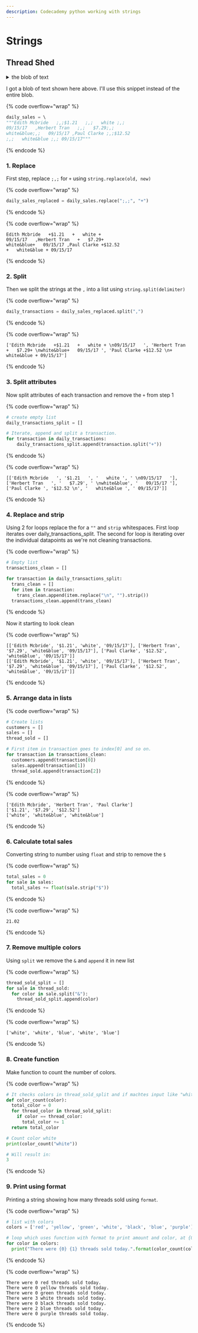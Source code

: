 ```yaml
---
description: Codecademy python working with strings
---
```


# Strings

## Thread Shed

<details>

<summary>the blob of text</summary>

{% code overflow="wrap" %}
````python
```codecademy-python
daily_sales = \
"""Edith Mcbride   ;,;$1.21   ;,;   white ;,; 
09/15/17   ,Herbert Tran   ;,;   $7.29;,; 
white&blue;,;   09/15/17 ,Paul Clarke ;,;$12.52 
;,;   white&blue ;,; 09/15/17 ,Lucille Caldwell   
;,;   $5.13   ;,; white   ;,; 09/15/17,
Eduardo George   ;,;$20.39;,; white&yellow 
;,;09/15/17   ,   Danny Mclaughlin;,;$30.82;,;   
purple ;,;09/15/17 ,Stacy Vargas;,; $1.85   ;,; 
purple&yellow ;,;09/15/17,   Shaun Brock;,; 
$17.98;,;purple&yellow ;,; 09/15/17 , 
Erick Harper ;,;$17.41;,; blue ;,; 09/15/17, 
Michelle Howell ;,;$28.59;,; blue;,;   09/15/17   , 
Carroll Boyd;,; $14.51;,;   purple&blue   ;,;   
09/15/17   , Teresa Carter   ;,; $19.64 ;,; 
white;,;09/15/17   ,   Jacob Kennedy ;,; $11.40   
;,; white&red   ;,; 09/15/17, Craig Chambers;,; 
$8.79 ;,; white&blue&red   ;,;09/15/17   , Peggy Bell;,; $8.65 ;,;blue   ;,; 09/15/17,   Kenneth Cunningham ;,;   $10.53;,;   green&blue   ;,; 
09/15/17   ,   Marvin Morgan;,;   $16.49;,; 
green&blue&red   ;,;   09/15/17 ,Marjorie Russell 
;,; $6.55 ;,;   green&blue&red;,;   09/15/17 ,
Israel Cummings;,;   $11.86   ;,;black;,;  
09/15/17,   June Doyle   ;,;   $22.29 ;,;  
black&yellow ;,;09/15/17 , Jaime Buchanan   ;,;   
$8.35;,;   white&black&yellow   ;,;   09/15/17,   
Rhonda Farmer;,;$2.91 ;,;   white&black&yellow   
;,;09/15/17, Darren Mckenzie ;,;$22.94;,;green 
;,;09/15/17,Rufus Malone;,;$4.70   ;,; green&yellow 
;,; 09/15/17   ,Hubert Miles;,;   $3.59   
;,;green&yellow&blue;,;   09/15/17   , Joseph Bridges  ;,;$5.66   ;,; green&yellow&purple&blue 
;,;   09/15/17 , Sergio Murphy   ;,;$17.51   ;,;   
black   ;,;   09/15/17 , Audrey Ferguson ;,; 
$5.54;,;black&blue   ;,;09/15/17 ,Edna Williams ;,; 
$17.13;,; black&blue;,;   09/15/17,   Randy Fleming;,;   $21.13 ;,;black ;,;09/15/17 ,Elisa Hart;,; $0.35   ;,; black&purple;,;   09/15/17   ,
Ernesto Hunt ;,; $13.91   ;,;   black&purple ;,;   
09/15/17,   Shannon Chavez   ;,;$19.26   ;,; 
yellow;,; 09/15/17   , Sammy Cain;,; $5.45;,;   
yellow&red ;,;09/15/17 ,   Steven Reeves ;,;$5.50   
;,;   yellow;,;   09/15/17, Ruben Jones   ;,; 
$14.56 ;,;   yellow&blue;,;09/15/17 , Essie Hansen;,;   $7.33   ;,;   yellow&blue&red
;,; 09/15/17   ,   Rene Hardy   ;,; $20.22   ;,; 
black ;,;   09/15/17 ,   Lucy Snyder   ;,; $8.67   
;,;black&red  ;,; 09/15/17 ,Dallas Obrien ;,;   
$8.31;,;   black&red ;,;   09/15/17,   Stacey Payne 
;,;   $15.70   ;,;   white&black&red ;,;09/15/17   
,   Tanya Cox   ;,;   $6.74   ;,;yellow   ;,; 
09/15/17 , Melody Moran ;,;   $30.84   
;,;yellow&black;,;   09/15/17 , Louise Becker   ;,; 
$12.31 ;,; green&yellow&black;,;   09/15/17 ,
Ryan Webster;,;$2.94 ;,; yellow ;,; 09/15/17 
,Justin Blake ;,; $22.46   ;,;white&yellow ;,;   
09/15/17,   Beverly Baldwin ;,;   $6.60;,;   
white&yellow&black ;,;09/15/17   ,   Dale Brady   
;,;   $6.27 ;,; yellow   ;,;09/15/17 ,Guadalupe Potter ;,;$21.12   ;,; yellow;,; 09/15/17   , 
Desiree Butler ;,;$2.10   ;,;white;,; 09/15/17  
,Sonja Barnett ;,; $14.22 ;,;white&black;,;   
09/15/17, Angelica Garza;,;$11.60;,;white&black   
;,;   09/15/17   ,   Jamie Welch   ;,; $25.27   ;,; 
white&black&red ;,;09/15/17   ,   Rex Hudson   
;,;$8.26;,;   purple;,; 09/15/17 ,   Nadine Gibbs 
;,;   $30.80 ;,;   purple&yellow   ;,; 09/15/17   , 
Hannah Pratt;,;   $22.61   ;,;   purple&yellow   
;,;09/15/17,Gayle Richards;,;$22.19 ;,; 
green&purple&yellow ;,;09/15/17   ,Stanley Holland 
;,; $7.47   ;,; red ;,; 09/15/17 , Anna Dean;,;$5.49 ;,; yellow&red ;,;   09/15/17   ,
Terrance Saunders ;,;   $23.70  ;,;green&yellow&red 
;,; 09/15/17 ,   Brandi Zimmerman ;,; $26.66 ;,; 
red   ;,;09/15/17 ,Guadalupe Freeman ;,; $25.95;,; 
green&red ;,;   09/15/17   ,Irving Patterson 
;,;$19.55 ;,; green&white&red ;,;   09/15/17 ,Karl Ross;,;   $15.68;,;   white ;,;   09/15/17 , Brandy Cortez ;,;$23.57;,;   white&red   ;,;09/15/17, 
Mamie Riley   ;,;$29.32;,; purple;,;09/15/17 ,Mike Thornton   ;,; $26.44 ;,;   purple   ;,; 09/15/17, 
Jamie Vaughn   ;,; $17.24;,;green ;,; 09/15/17   , 
Noah Day ;,;   $8.49   ;,;green   ;,;09/15/17   
,Josephine Keller ;,;$13.10 ;,;green;,;   09/15/17 ,   Tracey Wolfe;,;$20.39 ;,; red   ;,; 09/15/17 ,
Ignacio Parks;,;$14.70   ;,; white&red ;,;09/15/17 
, Beatrice Newman ;,;$22.45   ;,;white&purple&red 
;,;   09/15/17, Andre Norris   ;,;   $28.46   ;,;   
red;,;   09/15/17 ,   Albert Lewis ;,; $23.89;,;   
black&red;,; 09/15/17,   Javier Bailey   ;,;   
$24.49   ;,; black&red ;,; 09/15/17   , Everett Lyons ;,;$1.81;,;   black&red ;,; 09/15/17 ,   
Abraham Maxwell;,; $6.81   ;,;green;,;   09/15/17   
,   Traci Craig ;,;$0.65;,; green&yellow;,; 
09/15/17 , Jeffrey Jenkins   ;,;$26.45;,; 
green&yellow&blue   ;,;   09/15/17,   Merle Wilson 
;,;   $7.69 ;,; purple;,; 09/15/17,Janis Franklin   
;,;$8.74   ;,; purple&black   ;,;09/15/17 ,  
Leonard Guerrero ;,;   $1.86   ;,;yellow  
;,;09/15/17,Lana Sanchez;,;$14.75   ;,; yellow;,;   
09/15/17   ,Donna Ball ;,; $28.10  ;,; 
yellow&blue;,;   09/15/17   , Terrell Barber   ;,; 
$9.91   ;,; green ;,;09/15/17   ,Jody Flores;,; 
$16.34 ;,; green ;,;   09/15/17,   Daryl Herrera 
;,;$27.57;,; white;,;   09/15/17   , Miguel Mcguire;,;$5.25;,; white&blue   ;,;   09/15/17 ,   
Rogelio Gonzalez;,; $9.51;,;   white&black&blue   
;,;   09/15/17   ,   Lora Hammond ;,;$20.56 ;,; 
green;,;   09/15/17,Owen Ward;,; $21.64   ;,;   
green&yellow;,;09/15/17,Malcolm Morales ;,;   
$24.99   ;,;   green&yellow&black;,; 09/15/17 ,   
Eric Mcdaniel ;,;$29.70;,; green ;,; 09/15/17 
,Madeline Estrada;,;   $15.52;,;green;,;   09/15/17 
, Leticia Manning;,;$15.70 ;,; green&purple;,; 
09/15/17 ,   Mario Wallace ;,; $12.36 ;,;green ;,; 
09/15/17,Lewis Glover;,;   $13.66   ;,;   
green&white;,;09/15/17,   Gail Phelps   ;,;$30.52   
;,; green&white&blue   ;,; 09/15/17 , Myrtle Morris 
;,;   $22.66   ;,; green&white&blue;,;09/15/17"""
```
````
{% endcode %}

</details>

I got a blob of text shown here above. I'll use this snippet instead of the entire blob.

{% code overflow="wrap" %}
```python
daily_sales = \ 
"""Edith Mcbride   ;,;$1.21   ;,;   white ;,; 
09/15/17   ,Herbert Tran   ;,;   $7.29;,; 
white&blue;,;   09/15/17 ,Paul Clarke ;,;$12.52 
;,;   white&blue ;,; 09/15/17"""
```
{% endcode %}

### 1. Replace

First step, replace `;,;` for `+` using `string.replace(old, new)`

{% code overflow="wrap" %}
```python
daily_sales_replaced = daily_sales.replace(";,;", "+")
```
{% endcode %}

{% code overflow="wrap" %}
```
Edith Mcbride   +$1.21   +   white + 
09/15/17   ,Herbert Tran   +   $7.29+ 
white&blue+   09/15/17 ,Paul Clarke +$12.52 
+   white&blue + 09/15/17
```
{% endcode %}

### 2. Split

Then we split the strings at the `,` into a list using `string.split(delimiter)`

{% code overflow="wrap" %}
```python
daily_transactions = daily_sales_replaced.split(",")
```
{% endcode %}

{% code overflow="wrap" %}
```
['Edith Mcbride   +$1.21   +   white + \n09/15/17   ', 'Herbert Tran   +   $7.29+ \nwhite&blue+   09/15/17 ', 'Paul Clarke +$12.52 \n+   white&blue + 09/15/17']
```
{% endcode %}

### 3. Split attributes

Now split attributes of each transaction and remove the `+` from step 1

{% code overflow="wrap" %}
```python
# create empty list
daily_transactions_split = []

# Iterate, append and split a transaction. 
for transaction in daily_transactions:
    daily_transactions_split.append(transaction.split("+"))
```
{% endcode %}

{% code overflow="wrap" %}
```
[['Edith Mcbride   ', '$1.21   ', '   white ', ' \n09/15/17   '], ['Herbert Tran   ', '   $7.29', ' \nwhite&blue', '   09/15/17 '], ['Paul Clarke ', '$12.52 \n', '   white&blue ', ' 09/15/17']]
```
{% endcode %}

### 4. Replace and strip

Using 2 for loops replace the  for a `""` and `strip` whitespaces. First loop iterates over daily\_transactions\_split. The second for loop is iterating over the individual datapoints as we're not cleaning transactions.

{% code overflow="wrap" %}
```python
# Empty list
transactions_clean = []

for transaction in daily_transactions_split:
  trans_clean = []
  for item in transaction:
    trans_clean.append(item.replace("\n", "").strip())
  transactions_clean.append(trans_clean)
```
{% endcode %}

Now it starting to look clean

{% code overflow="wrap" %}
```
[['Edith Mcbride', '$1.21', 'white', '09/15/17'], ['Herbert Tran', '$7.29', 'white&blue', '09/15/17'], ['Paul Clarke', '$12.52', 'white&blue', '09/15/17']]
[['Edith Mcbride', '$1.21', 'white', '09/15/17'], ['Herbert Tran', '$7.29', 'white&blue', '09/15/17'], ['Paul Clarke', '$12.52', 'white&blue', '09/15/17']]
```
{% endcode %}

### 5. Arrange data in lists

{% code overflow="wrap" %}
```python
# Create lists
customers = []
sales = []
thread_sold = []

# First item in transaction goes to index[0] and so on.
for transaction in transactions_clean:
  customers.append(transaction[0])
  sales.append(transaction[1])
  thread_sold.append(transaction[2])
```
{% endcode %}

{% code overflow="wrap" %}
```
['Edith Mcbride', 'Herbert Tran', 'Paul Clarke']
['$1.21', '$7.29', '$12.52']
['white', 'white&blue', 'white&blue']
```
{% endcode %}

### 6. Calculate total sales

Converting string to number using `float` and strip to remove the `$`

{% code overflow="wrap" %}
```python
total_sales = 0
for sale in sales:
  total_sales += float(sale.strip("$"))  
```
{% endcode %}

{% code overflow="wrap" %}
```
21.02
```
{% endcode %}

### 7. Remove multiple colors

Using `split` we remove the `&` and `append` it in new list

{% code overflow="wrap" %}
```python
thread_sold_split = []
for sale in thread_sold:
  for color in sale.split("&"):
    thread_sold_split.append(color)
```
{% endcode %}

{% code overflow="wrap" %}
```
['white', 'white', 'blue', 'white', 'blue']
```
{% endcode %}

### 8. Create function

Make function to count the number of colors.

{% code overflow="wrap" %}
```python
# It checks colors in thread_sold_split and if machtes input like "white" it will add 1 to total color. 
def color_count(color):
  total_color = 0
  for thread_color in thread_sold_split:
    if color == thread_color:
      total_color += 1
  return total_color

# Count color white
print(color_count("white"))

# Will result in:
3
```
{% endcode %}

### 9. Print using format

Printing a string showing how many threads sold using `format`.

{% code overflow="wrap" %}
```python
# list with colors
colors = ['red', 'yellow', 'green', 'white', 'black', 'blue', 'purple']

# loop which uses function with format to print amount and color, at {0} and {1}
for color in colors:
  print("There were {0} {1} threads sold today.".format(color_count(color), color))
```
{% endcode %}

{% code overflow="wrap" %}
```
There were 0 red threads sold today.
There were 0 yellow threads sold today.
There were 0 green threads sold today.
There were 3 white threads sold today.
There were 0 black threads sold today.
There were 2 blue threads sold today.
There were 0 purple threads sold today.
```
{% endcode %}
